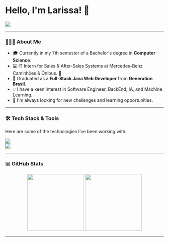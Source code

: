 # Hello, I'm Larissa! 👋

<p align="left">
  <a href="https://github.com/DenverCoder1/readme-typing-svg"><img src="https://readme-typing-svg.herokuapp.com?font=Roboto&color=36BCF7&size=25&center=false&vCenter=true&width=600&lines=Computer+Science+Student;Junior+Software+Engineer;AI;BackEnd;" /></a>
</p>

---

### 👩🏼‍💻 About Me

* 🎓 Currently in my 7th semester of a Bachelor's degree in **Computer Science**.
* 💻 IT Intern for Sales & After-Sales Systems at Mercedes-Benz Caminhões & Ônibus. 🔰
* 🚀 Graduated as a **Full-Stack Java Web Developer** from **Generation Brasil**.
* 💡 I have a keen interest in Software Engineer, BackEnd, IA, and Machine Learning.
* 🌱 I'm always looking for new challenges and learning opportunities.

---

### 🛠️ Tech Stack & Tools

Here are some of the technologies I've been working with:

<p align="left">
  <a href="https://skillicons.dev">
    <img src="https://skillicons.dev/icons?i=java,python,spring,django" />
    <br>
    <img src="https://skillicons.dev/icons?i=mysql,mongodb,git,github,vscode" />
  </a>
</p>

---

### 📊 GitHub Stats

<p align="center">
  <img height="180em" src="https://github-readme-stats.vercel.app/api?username=larissacpavan&show_icons=true&theme=dracula&include_all_commits=true&count_private=true"/>
  <img height="180em" src="https://github-readme-stats.vercel.app/api/top-langs/?username=larissacpavan&layout=compact&langs_count=7&theme=dracula"/>
</p>

---
